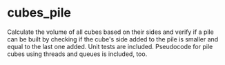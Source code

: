 # cubes_pile

Calculate the volume of all cubes based on their sides and verify if
a pile can be built by checking if the cube's side added to the pile
is smaller and equal to the last one added.
Unit tests are included.
Pseudocode for pile cubes using threads and queues is included, too. 
